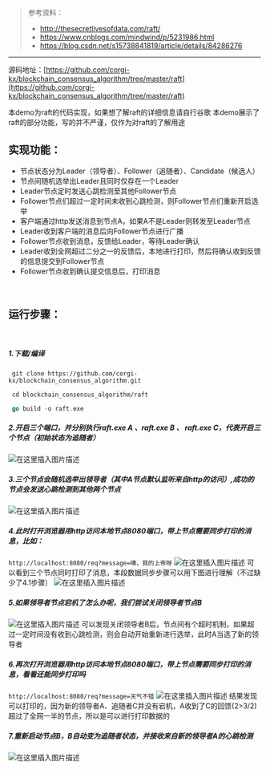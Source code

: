 >参考资料：
> - http://thesecretlivesofdata.com/raft/
> - https://www.cnblogs.com/mindwind/p/5231986.html
> - https://blog.csdn.net/s15738841819/article/details/84286276

<hr>

源码地址：[https://github.com/corgi-kx/blockchain_consensus_algorithm/tree/master/raft](https://github.com/corgi-kx/blockchain_consensus_algorithm/tree/master/raft)

本demo为raft的代码实现，如果想了解raft的详细信息请自行谷歌
本demo展示了raft的部分功能，写的并不严谨，仅作为对raft的了解用途
<br>

## 实现功能：

 - 节点状态分为Leader（领导者）、Follower（追随者）、Candidate（候选人）
 - 节点间随机选举出Leader且同时仅存在一个Leader
 - Leader节点定时发送心跳检测至其他Follower节点
 - Follower节点们超过一定时间未收到心跳检测，则Follower节点们重新开启选举
 - 客户端通过http发送消息到节点A，如果A不是Leader则转发至Leader节点
 - Leader收到客户端的消息后向Follower节点进行广播
 - Follower节点收到消息，反馈给Leader，等待Leader确认
 - Leader收到全网超过二分之一的反馈后，本地进行打印，然后将确认收到反馈的信息提交到Follower节点
 - Follower节点收到确认提交信息后，打印消息

<br>

## 运行步骤：
<br>

##### 1.下载/编译
```shell
 git clone https://github.com/corgi-kx/blockchain_consensus_algorithm.git
```
```shell
 cd blockchain_consensus_algorithm/raft
```
```go
 go build -o raft.exe
```

##### 2.开启三个端口，并分别执行raft.exe A 、raft.exe B 、 raft.exe C，代表开启三个节点（初始状态为追随者）
![在这里插入图片描述](https://img-blog.csdnimg.cn/20191203150827248.png?x-oss-process=image/watermark,type_ZmFuZ3poZW5naGVpdGk,shadow_10,text_aHR0cHM6Ly9ibG9nLmNzZG4ubmV0L3FxXzM1OTExMTg0,size_16,color_FFFFFF,t_70)

##### 3.三个节点会随机选举出领导者（其中A节点默认监听来自http的访问）,成功的节点会发送心跳检测到其他两个节点
![在这里插入图片描述](https://img-blog.csdnimg.cn/2019120315303286.png?x-oss-process=image/watermark,type_ZmFuZ3poZW5naGVpdGk,shadow_10,text_aHR0cHM6Ly9ibG9nLmNzZG4ubmV0L3FxXzM1OTExMTg0,size_16,color_FFFFFF,t_70)
##### 4.此时打开浏览器用http访问本地节点8080端口，带上节点需要同步打印的消息，比如：
`http://localhost:8080/req?message=噢，我的上帝呀`
![在这里插入图片描述](https://img-blog.csdnimg.cn/20191203153651866.png?x-oss-process=image/watermark,type_ZmFuZ3poZW5naGVpdGk,shadow_10,text_aHR0cHM6Ly9ibG9nLmNzZG4ubmV0L3FxXzM1OTExMTg0,size_16,color_FFFFFF,t_70)
可以看到三个节点同时打印了消息，本段数据同步步骤可以用下图进行理解（不过缺少了4.1步骤）
![在这里插入图片描述](https://img-blog.csdnimg.cn/20191203154033684.png?x-oss-process=image/watermark,type_ZmFuZ3poZW5naGVpdGk,shadow_10,text_aHR0cHM6Ly9ibG9nLmNzZG4ubmV0L3FxXzM1OTExMTg0,size_16,color_FFFFFF,t_70)
##### 5.如果领导者节点宕机了怎么办呢，我们尝试关闭领导者节点B
![在这里插入图片描述](https://img-blog.csdnimg.cn/20191203155657152.png?x-oss-process=image/watermark,type_ZmFuZ3poZW5naGVpdGk,shadow_10,text_aHR0cHM6Ly9ibG9nLmNzZG4ubmV0L3FxXzM1OTExMTg0,size_16,color_FFFFFF,t_70)
可以发现关闭领导者B后，节点间有个超时机制，如果超过一定时间没有收到心跳检测，则会自动开始重新进行选举，此时A当选了新的领导者

##### 6.再次打开浏览器用http访问本地节点8080端口，带上节点需要同步打印的消息，看看还能同步打印吗
`http://localhost:8080/req?message=天气不错`
![在这里插入图片描述](https://img-blog.csdnimg.cn/20191203160141962.png?x-oss-process=image/watermark,type_ZmFuZ3poZW5naGVpdGk,shadow_10,text_aHR0cHM6Ly9ibG9nLmNzZG4ubmV0L3FxXzM1OTExMTg0,size_16,color_FFFFFF,t_70)
结果发现可以打印的，因为新的领导者A、追随者C并没有宕机，A收到了C的回馈(2>3/2)超过了全网一半的节点，所以是可以进行打印数据的

##### 7.重新启动节点B，B自动变为追随者状态，并接收来自新的领导者A的心跳检测
![在这里插入图片描述](https://img-blog.csdnimg.cn/20191203160614830.png?x-oss-process=image/watermark,type_ZmFuZ3poZW5naGVpdGk,shadow_10,text_aHR0cHM6Ly9ibG9nLmNzZG4ubmV0L3FxXzM1OTExMTg0,size_16,color_FFFFFF,t_70)